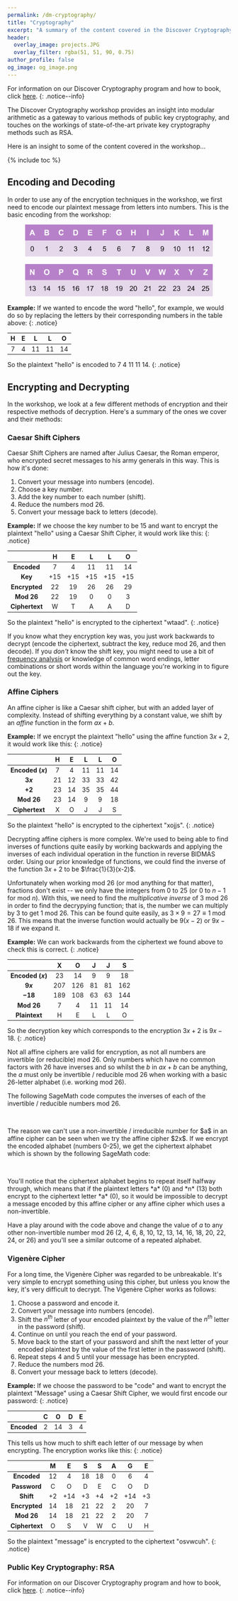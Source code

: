 ```yaml
---
permalink: /dm-cryptography/
title: "Cryptography"
excerpt: "A summary of the content covered in the Discover Cryptography workshop."
header:
  overlay_image: projects.JPG
  overlay_filter: rgba(51, 51, 90, 0.75)
author_profile: false
og_image: og_image.png
---
```

<script src="https://sagecell.sagemath.org/static/embedded_sagecell.js"></script>
<script>
sagecell.makeSagecell({inputLocation: '.sageread',
					   template:	  sagecell.templates.restricted});
sagecell.makeSagecell({inputLocation: '.sage',
             hide:          ['permalink']});
</script>
<link rel="stylesheet" type="text/css" href="https://discovermaths.uk/files/sagecell_embed.css">

For information on our Discover Cryptography program and how to book, click [here](/programs/dm-cryptography/).
{: .notice--info}

The Discover Cryptography workshop provides an insight into modular arithmetic as a gateway to various methods of public key cryptography, and touches on the workings of state-of-the-art private key cryptography methods such as RSA.

Here is an insight to some of the content covered in the workshop...

{% include toc %}

## Encoding and Decoding

In order to use any of the encryption techniques in the workshop, we first need to encode our plaintext message from letters into numbers. This is the basic encoding from the workshop:

<figure>
	<a href="/images/encoding-table-1.png"><img src="/images/encoding-table-1.png"></a>
</figure>
<figure>
	<a href="/images/encoding-table-2.png"><img src="/images/encoding-table-2.png"></a>
</figure>

**Example:** If we wanted to encode the word "hello", for example, we would do so by replacing the letters by their corresponding numbers in the table above:
{: .notice}

| **H** | **E** | **L** | **L** | **O** |
|:-:|:-:|:-:|:-:|:-:|
| 7 | 4 | 11 | 11 | 14 |

So the plaintext "hello" is encoded to 7 4 11 11 14.
{: .notice}

## Encrypting and Decrypting

In the workshop, we look at a few different methods of encryption and their respective methods of decryption. Here's a summary of the ones we cover and their methods:

### Caesar Shift Ciphers

Caesar Shift Ciphers are named after Julius Caesar, the Roman emperor, who encrypted secret messages to his army generals in this way. This is how it's done:

1. Convert your message into numbers (encode).
2. Choose a key number.
3. Add the key number to each number (shift).
4. Reduce the numbers mod 26.
5. Convert your message back to letters (decode).

**Example:** If we choose the key number to be 15 and want to encrypt the plaintext "hello" using a Caesar Shift Cipher, it would work like this:
{: .notice}

|                | H   | E   | L   | L   | O   |
|:-:             |:-:  |:-:  |:-:  |:-:  |:-:  |
| **Encoded**    | 7   | 4   | 11  | 11  | 14  |
| **Key**        | +15 | +15 | +15 | +15 | +15 |
| **Encrypted**  | 22  | 19  | 26  | 26  | 29  |
| **Mod 26**     | 22  | 19  | 0   | 0   | 3   |
| **Ciphertext** | W   | T   | A   | A   | D   |

So the plaintext "hello" is encrypted to the ciphertext "wtaad".
{: .notice}

If you know what they encryption key was, you just work backwards to decrypt (encode the ciphertext, subtract the key, reduce mod 26, and then decode). If you *don't* know the shift key, you might need to use a bit of [frequency analysis](https://crypto.interactive-maths.com/frequency-analysis-breaking-the-code.html) or knowledge of common word endings, letter combinations or short words within the language you're working in to figure out the key.

### Affine Ciphers

An affine cipher is like a Caesar shift cipher, but with an added layer of complexity. Instead of shifting everything by a constant value, we shift by an *affine* function in the form $ax+b$.

**Example:** If we encrypt the plaintext "hello" using the affine function $3x+2$, it would work like this:
{: .notice}

|                      | H   | E   | L   | L   | O   |
|:-:                   |:-:  |:-:  |:-:  |:-:  |:-:  |
| **Encoded ($x$)**    | 7   | 4   | 11  | 11  | 14  |
| **$3x$**             | 21  | 12  | 33  | 33  | 42  |
| **$+2$**             | 23  | 14  | 35  | 35  | 44  |
| **Mod 26**           | 23  | 14  | 9   | 9   | 18  |
| **Ciphertext**       | X   | O   | J   | J   | S   |

So the plaintext "hello" is encrypted to the ciphertext "xojjs".
{: .notice}

Decrypting affine ciphers is more complex. We're used to being able to find inverses of functions quite easily by working backwards and applying the inverses of each individual operation in the function in reverse BIDMAS order. Using our prior knowledge of functions, we could find the inverse of the function $3x+2$ to be $\frac{1}{3}(x-2)$. 

Unfortunately when working mod 26 (or mod anything for that matter), fractions don't exist -- we only have the integers from 0 to 25 (or 0 to $n-1$ for mod $n$). With this, we need to find the *multiplicative inverse* of 3 mod 26 in order to find the decrypying function; that is, the number we can multiply by 3 to get 1 mod 26. This can be found quite easily, as $3\times9=27\equiv1\text{ mod }26$. This means that the inverse function would actually be $9(x-2)$ or $9x-18$ if we expand it.

**Example:** We can work backwards from the ciphertext we found above to check this is correct.
{: .notice}

|                      | X   | O   | J   | J   | S   |
|:-:                   |:-:  |:-:  |:-:  |:-:  |:-:  |
| **Encoded ($x$)**    | 23  | 14  | 9   | 9   | 18  |
| **$9x$**             | 207  | 126  | 81  | 81  | 162  |
| **$-18$**             | 189  | 108  | 63  | 63  | 144  |
| **Mod 26**           | 7   | 4   | 11  | 11  | 14  |
| **Plaintext**        | H   | E   | L   | L   | O   |

So the decryption key which corresponds to the encryption $3x+2$ is $9x-18$.
{: .notice}

Not all affine ciphers are valid for encryption, as not all numbers are invertible (or reducible) mod 26. Only numbers which have no common factors with 26 have inverses and so whilst the $b$ in $ax+b$ can be anything, the $a$ must only be invertible / reducible mod 26 when working with a basic 26-letter alphabet (i.e. working mod 26).

The following SageMath code computes the inverses of each of the invertible / reducible numbers mod 26.

<div class="sageread">
	<pre><script type="text/x-sage">
for i in Zmod(26).list_of_elements_of_multiplicative_group():
    x = inverse_mod(i,26)
    print("Inverse of", i, "is", x)
	</script></pre>
</div>

<br>
The reason we can't use a non-invertible / irreducible number for $a$ in an affine cipher can be seen when we try the affine cipher $2x$. If we encrypt the encoded alphabet (numbers 0-25), we get the ciphertext alphabet which is shown by the following SageMath code:

<div class="sage">
	<pre><script type="text/x-sage">
a = 2
for i in range(26):
	x = (a * i) % 26
	print(a, "×", i, "mod 26 =", x)
	</script></pre>
</div>

<br>
You'll notice that the ciphertext alphabet begins to repeat itself halfway through, which means that if the plaintext letters *a* (0) and *n* (13) both encrypt to the ciphertext letter *a* (0), so it would be impossible to decrypt a message encoded by this affine cipher or any affine cipher which uses a non-invertible.

Have a play around with the code above and change the value of $a$ to any other non-invertible number mod 26 (2, 4, 6, 8, 10, 12, 13, 14, 16, 18, 20, 22, 24, or 26) and you'll see a similar outcome of a repeated alphabet.

### Vigenère Cipher

For a long time, the Vigenère Cipher was regarded to be unbreakable. It's very simple to encrypt something using this cipher, but unless you know the key, it's very difficult to decrypt. The Vigenère Cipher works as follows:

1. Choose a password and encode it.
2. Convert your message into numbers (encode).
3. Shift the $n^{th}$ letter of your encoded plaintext by the value of the $n^{th}$ letter in the password (shift).
4. Continue on until you reach the end of your password.
5. Move back to the start of your password and shift the next letter of your encoded plaintext by the value of the first letter in the password (shift).
6. Repeat steps 4 and 5 until your message has been encrypted.
7. Reduce the numbers mod 26.
8. Convert your message back to letters (decode).

**Example:** If we choose the password to be "code" and want to encrypt the plaintext "Message" using a Caesar Shift Cipher, we would first encode our password:
{: .notice}

|                | C   | O   | D   | E   |
|:-:             |:-:  |:-:  |:-:  |:-:  |
| **Encoded**    | 2   | 14  | 3   | 4   |

This tells us how much to shift each letter of our message by when encrypting. The encryption works like this:
{: .notice}

|                | M   | E   | S   | S   | A   | G   | E   |
|:-:             |:-:  |:-:  |:-:  |:-:  |:-:  |:-:  |:-:  |
| **Encoded**    | 12  | 4   | 18  | 18  | 0   | 6   | 4   |
| **Password**   | C   | O   | D   | E   | C   | O   | D   |
| **Shift**      | +2  | +14 | +3  | +4  | +2  | +14 | +3  |
| **Encrypted**  | 14  | 18  | 21  | 22  | 2   | 20  | 7   |
| **Mod 26**     | 14  | 18  | 21  | 22  | 2   | 20  | 7   |
| **Ciphertext** | O   | S   | V   | W   | C   | U   | H   |

So the plaintext "message" is encrypted to the ciphertext "osvwcuh".
{: .notice}

### Public Key Cryptography: RSA

For information on our Discover Cryptography program and how to book, click [here](/programs/dm-cryptography/).
{: .notice--info}